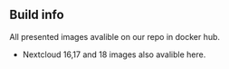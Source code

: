 ## Build info

All presented images avalible on our repo in docker hub.

* Nextcloud 16,17 and 18 images also avalible here.